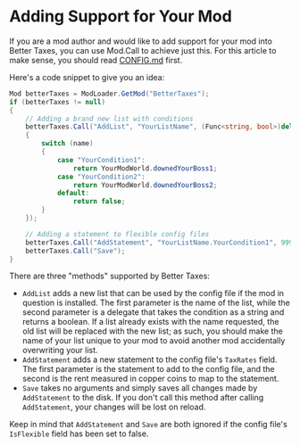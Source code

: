 ﻿# Adding Support for Your Mod
If you are a mod author and would like to add support for your mod into Better Taxes, you can use Mod.Call to achieve just this. For this article to make sense, you should read [CONFIG.md](CONFIG.md) first.

Here's a code snippet to give you an idea:

```cs
Mod betterTaxes = ModLoader.GetMod("BetterTaxes");
if (betterTaxes != null)
{
    // Adding a brand new list with conditions
    betterTaxes.Call("AddList", "YourListName", (Func<string, bool>)delegate(string name)
	{
		switch (name)
        {
            case "YourCondition1":
                return YourModWorld.downedYourBoss1;
            case "YourCondition2":
                return YourModWorld.downedYourBoss2;
            default:
                return false;
        }
	});

    // Adding a statement to flexible config files
    betterTaxes.Call("AddStatement", "YourListName.YourCondition1", 9999);
    betterTaxes.Call("Save");
}
```

There are three "methods" supported by Better Taxes:
- `AddList` adds a new list that can be used by the config file if the mod in question is installed. The first parameter is the name of the list, while the second parameter is a delegate that takes the condition as a string and returns a boolean. If a list already exists with the name requested, the old list will be replaced with the new list; as such, you should make the name of your list unique to your mod to avoid another mod accidentally overwriting your list.
- `AddStatement` adds a new statement to the config file's `TaxRates` field. The first parameter is the statement to add to the config file, and the second is the rent measured in copper coins to map to the statement.
- `Save` takes no arguments and simply saves all changes made by `AddStatement` to the disk. If you don't call this method after calling `AddStatement`, your changes will be lost on reload.

Keep in mind that `AddStatement` and `Save` are both ignored if the config file's `IsFlexible` field has been set to false.
